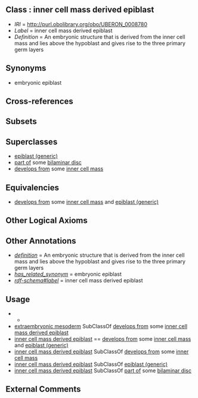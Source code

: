 
## Class : inner cell mass derived epiblast

 * *IRI* = http://purl.obolibrary.org/obo/UBERON_0008780
 * *Label* = inner cell mass derived epiblast
 * *Definition* = An embryonic structure that is derived from the inner cell mass and lies above the hypoblast and gives rise to the three primary germ layers

## Synonyms

 * embryonic epiblast

## Cross-references


## Subsets


## Superclasses

 * [epiblast (generic)](../../UBERON/32/UBERON_0002532.md)
 * [part of](../../BFO/50/BFO_0000050.md) some [bilaminar disc](../../UBERON/91/UBERON_0000091.md)
 * [develops from](../../RO/02/RO_0002202.md) some [inner cell mass](../../UBERON/87/UBERON_0000087.md)

## Equivalencies

 * [develops from](../../RO/02/RO_0002202.md) some [inner cell mass](../../UBERON/87/UBERON_0000087.md) and [epiblast (generic)](../../UBERON/32/UBERON_0002532.md)

## Other Logical Axioms


## Other Annotations

 * *[definition](../../IAO/15/IAO_0000115.md)* = An embryonic structure that is derived from the inner cell mass and lies above the hypoblast and gives rise to the three primary germ layers
 * *[has_related_synonym](../../ym/oboInOwl#hasRelatedSynonym.md)* = embryonic epiblast
 * *[rdf-schema#label](../../el/rdf-schema#label.md)* = inner cell mass derived epiblast

## Usage

 * -
 * [extraembryonic mesoderm](../../UBERON/28/UBERON_0005728.md) SubClassOf [develops from](../../RO/02/RO_0002202.md) some [inner cell mass derived epiblast](../../UBERON/80/UBERON_0008780.md)
 * [inner cell mass derived epiblast](../../UBERON/80/UBERON_0008780.md) == [develops from](../../RO/02/RO_0002202.md) some [inner cell mass](../../UBERON/87/UBERON_0000087.md) and [epiblast (generic)](../../UBERON/32/UBERON_0002532.md)
 * [inner cell mass derived epiblast](../../UBERON/80/UBERON_0008780.md) SubClassOf [develops from](../../RO/02/RO_0002202.md) some [inner cell mass](../../UBERON/87/UBERON_0000087.md)
 * [inner cell mass derived epiblast](../../UBERON/80/UBERON_0008780.md) SubClassOf [epiblast (generic)](../../UBERON/32/UBERON_0002532.md)
 * [inner cell mass derived epiblast](../../UBERON/80/UBERON_0008780.md) SubClassOf [part of](../../BFO/50/BFO_0000050.md) some [bilaminar disc](../../UBERON/91/UBERON_0000091.md)

## External Comments

